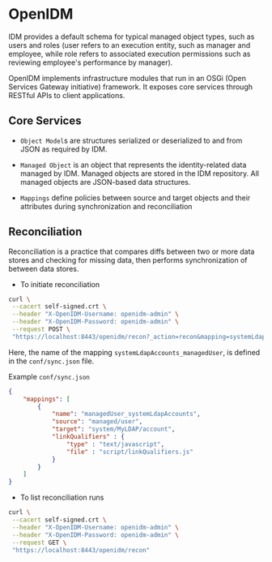 # OpenIDM

IDM provides a default schema for typical managed object types, such as users and roles (user refers to an execution entity, such as manager and employee, while role refers to associated execution permissions such as reviewing employee's performance by manager).

OpenIDM implements infrastructure modules that run in an OSGi (Open Services Gateway initiative) framework. It exposes core services through RESTful APIs to client applications.

## Core Services

* `Object Model`s are structures serialized or deserialized to and from JSON as required by IDM. 

* `Managed Object` is an object that represents the identity-related data managed by IDM. Managed objects are stored in the IDM repository. All managed objects are JSON-based data structures.

* `Mappings` define policies between source and target objects and their attributes during synchronization and reconciliation

## Reconciliation

Reconciliation is a practice that compares diffs between two or more data stores and checking for missing data, then performs synchronization of between data stores.

* To initiate reconciliation
```bash
curl \
 --cacert self-signed.crt \
 --header "X-OpenIDM-Username: openidm-admin" \
 --header "X-OpenIDM-Password: openidm-admin" \
 --request POST \
 "https://localhost:8443/openidm/recon?_action=recon&mapping=systemLdapAccounts_managedUser"
```
Here, the name of the mapping `systemLdapAccounts_managedUser`, is defined in the `conf/sync.json` file.

Example `conf/sync.json`
```json
{
    "mappings": [
        {
            "name": "managedUser_systemLdapAccounts",
            "source": "managed/user",
            "target": "system/MyLDAP/account",
            "linkQualifiers" : {
                "type" : "text/javascript",
                "file" : "script/linkQualifiers.js"
            }
        }
    ]
}
```

* To list reconciliation runs
```bash
curl \
 --cacert self-signed.crt \
 --header "X-OpenIDM-Username: openidm-admin" \
 --header "X-OpenIDM-Password: openidm-admin" \
 --request GET \
 "https://localhost:8443/openidm/recon"
```